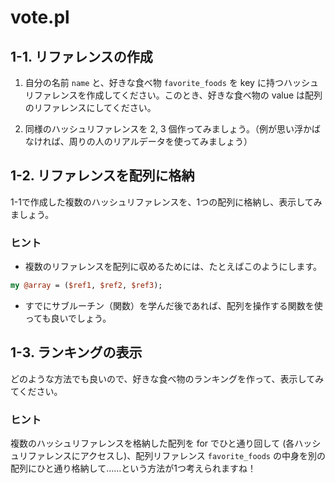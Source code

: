 # vote.pl

## 1-1. リファレンスの作成

1. 自分の名前 `name` と、好きな食べ物 `favorite_foods` を key に持つハッシュリファレンスを作成してください。このとき、好きな食べ物の value は配列のリファレンスにしてください。

2. 同様のハッシュリファレンスを 2, 3 個作ってみましょう。（例が思い浮かばなければ、周りの人のリアルデータを使ってみましょう）

## 1-2. リファレンスを配列に格納

1-1で作成した複数のハッシュリファレンスを、1つの配列に格納し、表示してみましょう。

### ヒント

- 複数のリファレンスを配列に収めるためには、たとえばこのようにします。

```perl
my @array = ($ref1, $ref2, $ref3);
```

- すでにサブルーチン（関数）を学んだ後であれば、配列を操作する関数を使っても良いでしょう。

## 1-3. ランキングの表示

どのような方法でも良いので、好きな食べ物のランキングを作って、表示してみてください。

### ヒント

複数のハッシュリファレンスを格納した配列を for でひと通り回して (各ハッシュリファレンスにアクセスし)、配列リファレンス `favorite_foods` の中身を別の配列にひと通り格納して……という方法が1つ考えられますね！